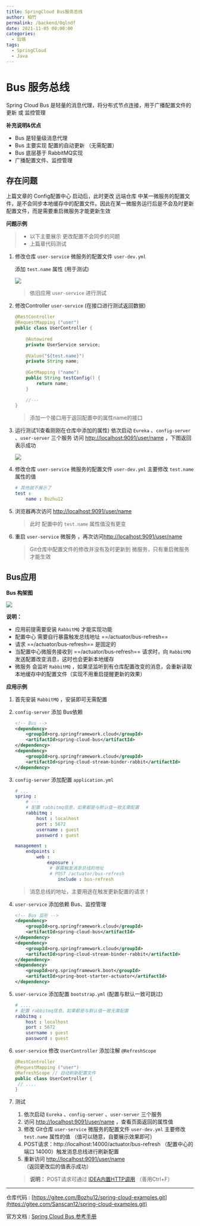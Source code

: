 ```yaml
---
title: SpringCloud Bus服务总线
author: 柏竹
permalink: /backend/0qlndf
date: 2021-11-05 00:00:00
categories: 
  - 后端
tags: 
  - SpringCloud
  - Java
---
```

 # Bus 服务总线

Spring Cloud Bus 是轻量的消息代理，将分布式节点连接，用于广播配置文件的更新 或 监控管理 

**补充说明&优点**

- Bus 是轻量级消息代理
- Bus 主要实现 配置的自动更新 （无需配置）
- Bus 底层基于 RabbitMQ实现
- 广播配置文件、监控管理

## 存在问题

上篇文章的 Config配置中心 启动后，此时更改 远端仓库 中某一微服务的配置文件，是不会同步本地缓存中的配置文件。因此在某一微服务运行后是不会及时更新配置文件，而是需要重启微服务才能更新生效

**问题示例** 

> - 以下主要展示 更改配置不会同步的问题
> - 上篇章代码测试

1. 修改仓库 `user-service` 微服务的配置文件 `user-dev.yml`

   添加 `test.name` 属性 (用于测试)

   ![](https://image.bozhu12.cc/myblog/Spring/SpringCloud20.png)

   > 依旧应用 `user-service` 进行测试

2. 修改Controller `user-service` (在接口进行测试返回数据)

   ```java
   @RestController
   @RequestMapping ("user")
   public class UserController {
       
       @Autowired
       private UserService service;
       
       @Value("${test.name}")
       private String name;
       
       @GetMapping ("name")
       public String testConfig() {
           return name;
       }
       
       //···
   }
   ```

   > 添加一个接口用于返回配置中的属性name的接口

3. 运行测试1(查看刚刚在仓库中添加的属性)
   依次启动 `Eureka` 、`config-server` 、`user-server` 三个服务
   访问 [http://localhost:9091/user/name](http://localhost:9091/user/name) ，下图返回表示成功

   ![](https://image.bozhu12.cc/myblog/Spring/SpringCloud21.png)

4. 修改仓库 `user-service` 微服务的配置文件 `user-dev.yml` 
   主要修改 `test.name` 属性的值

   ```yaml
   # 其他就不展示了
   test : 
       name : Bozhu12
   ```

5. 浏览器再次访问 [http://localhost:9091/user/name](http://localhost:9091/user/name) 

   > 此时 配置中的 `test.name` 属性值没有更变

6. 重启 `user-service` 微服务 ，再次访问[http://localhost:9091/user/name](http://localhost:9091/user/name) 

   > Git仓库中配置文件的修改并没有及时更新到 微服务，只有重启微服务才能生效

## Bus应用

**Bus 构架图**

![](https://image.bozhu12.cc/myblog/Spring/SpringCloud22.png)

**说明：** 

- 应用前提需要安装 `RabbitMQ` 才能实现功能
- 配置中心 需要自行暴露触发总线地址 ==/actuator/bus-refresh== 
- 请求 ==/actuator/bus-refresh== 是固定的
- 当配置中心微服务接收到 ==/actuator/bus-refresh== 请求时，向 `RabbitMQ`发送配置改变消息，这时也会更新本地缓存
- 微服务 会监听 `RabbitMQ` ，如果坚监听到有仓库配置改变的消息，会重新读取本地缓存中的配置文件（实现不用重启提醒更新的效果）

**应用示例**

1. 首先安装 `RabbitMQ` ，安装即可无需配置

2. `config-server` 添加 Bus依赖

   ```xml
   <!-- Bus -->
   <dependency>
       <groupId>org.springframework.cloud</groupId>
       <artifactId>spring-cloud-bus</artifactId>
   </dependency>
   <dependency>
       <groupId>org.springframework.cloud</groupId>
       <artifactId>spring-cloud-stream-binder-rabbit</artifactId>
   </dependency>
   ```

3. `config-server` 添加配置 `application.yml` 

   ```yaml
   # ...
   spring :
       # ···
       # 配置 rabbitmq信息，如果都是与默认值一致无需配置
       rabbitmq :
           host : localhost
           port : 5672
           username : guest
           password : guest
   
   management :
       endpoints :
           web :
               exposure :
               	# 暴露触发消息总线的地址 
               	# POST /actuator/bus-refresh
                   include : bus-refresh
   ```

   > 消息总线的地址，主要用途在触发更新配置的请求！

4. `user-service` 添加依赖 Bus、监控管理

   ```xml
   <!-- Bus 监听 -->
   <dependency>
       <groupId>org.springframework.cloud</groupId>
       <artifactId>spring-cloud-bus</artifactId>
   </dependency>
   <dependency>
       <groupId>org.springframework.cloud</groupId>
       <artifactId>spring-cloud-stream-binder-rabbit</artifactId>
   </dependency>
   <dependency>
       <groupId>org.springframework.boot</groupId>
       <artifactId>spring-boot-starter-actuator</artifactId>
   </dependency>
   ```

5. `user-service` 添加配置 `bootstrap.yml` (配置与默认一致可跳过)

   ```yaml
   # ....
   # 配置 rabbitmq信息，如果都是与默认值一致无需配置
   rabbitmq :
       host : localhost
       port : 5672
       username : guest
       password : guest
   ```

6. `user-service` 修改 `UserController` 添加注解 `@RefreshScope`

   ```java
   @RestController
   @RequestMapping ("user")
   @RefreshScope // 自动刷新配置文件
   public class UserController {
   	// ....
   }
   ```

7. 测试

   1. 依次启动 `Eureka` 、`config-server` 、`user-server` 三个服务
   2. 访问 [http://localhost:9091/user/name](http://localhost:9091/user/name) ，查看页面返回的属性值
   3. 修改 Git仓库 `user-service` 微服务的配置文件 `user-dev.yml` 
      主要修改 `test.name` 属性的值 （值可以随意，自要展示效果即可）
   4. POST请求：http://localhost:14000/actuator/bus-refresh （配置中心的端口 14000）触发消息总线进行刷新配置
   5. 重新访问 [http://localhost:9091/user/name](http://localhost:9091/user/name) （返回更改后的值表示成功）

   > **说明：** POST请求可通过 [IDEA内置HTTP调用](https://blog.csdn.net/weixin_45963193/article/details/121071169) （善用Ctrl+F）

---

仓库代码 : [https://gitee.com/Bozhu12/spring-cloud-examples.git](https://gitee.com/Sanscan12/spring-cloud-examples.git) 

官方文档 : [Spring Cloud Bus 参考手册 ](https://www.springcloud.cc/spring-cloud-bus.html) 

